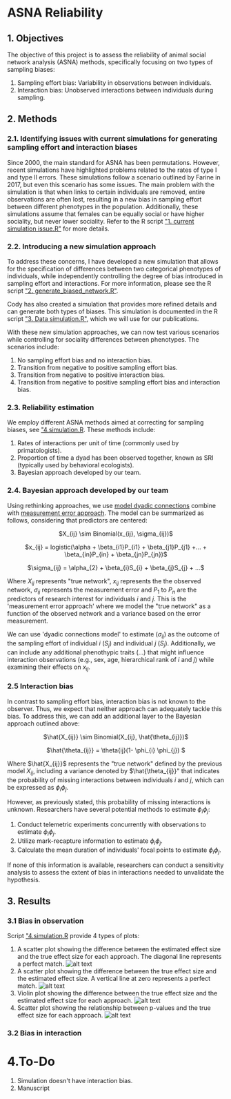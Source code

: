# ASNA Reliability

## 1. Objectives

The objective of this project is to assess the reliability of animal social network analysis (ASNA) methods, specifically focusing on two types of sampling biases:

  1.  Sampling effort bias: Variability in observations between individuals.
  2.  Interaction bias: Unobserved interactions between individuals during sampling.

## 2. Methods

### 2.1. Identifying issues with current simulations for generating sampling effort and interaction biases

Since 2000, the main standard for ASNA has been permutations. However, recent simulations have highlighted problems related to the rates of type I and type II errors. These simulations follow a scenario outlined by Farine in 2017, but even this scenario has some issues.
The main problem with the simulation is that when links to certain individuals are removed, entire observations are often lost, resulting in a new bias in sampling effort between different phenotypes in the population. Additionally, these simulations assume that females can be equally social or have higher sociality, but never lower sociality. Refer to the R script ["1. current simulation issue.R"](https://github.com/BGN-for-ASNA/ASNA_reliability/blob/main/1.%20current%20simulation%20issue.R) for more details.

### 2.2. Introducing a new simulation approach
To address these concerns, I have developed a new simulation that allows for the specification of differences between two categorical phenotypes of individuals, while independently controlling the degree of bias introduced in sampling effort and interactions. For more information, please see the R script ["2. generate_biased_network.R"](https://github.com/BGN-for-ASNA/ASNA_reliability/blob/main/2.%20generate_biased_network.R).

Cody has also created a simulation that provides more refined details and can generate both types of biases. This simulation is documented in the R script ["3. Data simulation.R"](https://github.com/BGN-for-ASNA/ASNA_reliability/blob/main/3.%20Data%20simulation.R), which we will use for our publications.

With these new simulation approaches, we can now test various scenarios while controlling for sociality differences between phenotypes. The scenarios include:

  1.  No sampling effort bias and no interaction bias.
  2.  Transition from negative to positive sampling effort bias.
  3.  Transition from negative to positive interaction bias.
  4.  Transition from negative to positive sampling effort bias and interaction bias.

### 2.3. Reliability estimation

We employ different ASNA methods aimed at correcting for sampling biases, see ["4.simulation.R](https://github.com/BGN-for-ASNA/ASNA_reliability/blob/main/4.%20Simulation.R). These methods include:

  1.  Rates of interactions per unit of time (commonly used by primatologists).
  2.  Proportion of time a dyad has been observed together, known as SRI (typically used by behavioral ecologists).
  3.  Bayesian approach developed by our team.

### 2.4. Bayesian approach developed by our team
Using rethinking approaches, we use [model dyadic connections](https://www.youtube.com/watch?v=XDoAglqd7ss&list=PLDcUM9US4XdMROZ57-OIRtIK0aOynbgZN&index=15&pp=iAQB&ab_channel=RichardMcElreath)  combine with [measurement error approach](https://www.youtube.com/watch?v=PIuqxOBJqLU&list=PLDcUM9US4XdMROZ57-OIRtIK0aOynbgZN&index=17&ab_channel=RichardMcElreath). The model can be summarized as follows, considering that predictors are centered:
<p align="center">
$X_{ij} \sim Binomial(x_{ij}, \sigma_{ij})$
<p align="center">
$x_{ij} = logistic(\alpha + \beta_{i1}P_{i1} + \beta_{j1}P_{j1} +... + \beta_{in}P_{in} + \beta_{jn}P_{jn})$
<p align="center">
$\sigma_{ij} = \alpha_{2} + \beta_{i}S_{i} + \beta_{j}S_{j} +  ...$

Where $X_{ij}$ represents "true network", $x_{ij}$ represents the the observed network,  $\sigma_{ij}$ represents the measurement error and $P_{1}$ to $P_{n}$ are the predictors of research interest for individuals $i$ and $j$. This is the 'measurement error approach' where we model the "true network" as a function of the observed network and a variance based on the error measurement.

We can use 'dyadic connections model' to estimate ($\sigma_{ij}$) as the outcome of the sampling effort of individual $i$ ($S_{j}$) and individual $j$ ($S_{j}$). Additionally, we can include any additional phenothypic traits ($...$) that might influence interaction observations (e.g., sex, age, hierarchical rank of $i$ and $j$) while examining their effects on $x_{ij}$.

### 2.5 Interaction bias
In contrast to sampling effort bias, interaction bias is not known to the observer. Thus, we expect that neither approach can adequately tackle this bias. To address this, we can add an additional layer to the Bayesian approach outlined above:

<p align="center">
$\hat{X_{ij}} \sim Binomial(X_{ij}, \hat{\theta_{ij}})$
  <p align="center">
$\hat{\theta_{ij}} = \theta{ij}(1- \phi_{i} \phi_{j}) $

Where $\hat{X_{ij}}$ represents the "true network" defined by the previous model $X_{ij}$, including a variance denoted by $\hat{\theta_{ij}}" that indicates the probability of missing interactions between individuals $i$ and $j$, which can be expressed as $\phi_{i} \phi_{j}$.

However, as previously stated, this probability of missing interactions is unknown. Researchers have several potential methods to estimate $\phi_{i} \phi_{j}$:

1. Conduct telemetric experiments concurrently with observations to estimate $\phi_{i} \phi_{j}$.
2. Utilize mark-recapture information to estimate $\phi_{i} \phi_{j}$.
3. Calculate the mean duration of individuals' focal points to estimate $\phi_{i} \phi_{j}$.

If none of this information is available, researchers can conduct a sensitivity analysis to assess the extent of bias in interactions needed to unvalidate the hypothesis.

## 3. Results
### 3.1 Bias in observation
Script ["4.simulation.R](https://github.com/BGN-for-ASNA/ASNA_reliability/blob/main/4.%20Simulation.R) provide 4 types of plots:
1.  A scatter plot showing the difference between the estimated effect size and the true effect size for each approach. The diagonal line represents a perfect match.
   ![alt text](https://github.com/BGN-for-ASNA/ASNA_reliability/blob/main/results/p1.png)
3.  A scatter plot showing the difference between the true effect size and the estimated effect size. A vertical line at zero represents a perfect match.
   ![alt text](https://github.com/BGN-for-ASNA/ASNA_reliability/blob/main/results/p2.png)
4. Violin plot showing the difference between the true effect size and the estimated effect size for each approach.
   ![alt text](https://github.com/BGN-for-ASNA/ASNA_reliability/blob/main/results/p3.png)
6. Scatter plot showing the relationship between p-values and the true effect size for each approach.
   ![alt text](https://github.com/BGN-for-ASNA/ASNA_reliability/blob/main/results/p4.png)

### 3.2 Bias in interaction

# 4.To-Do
1.  Simulation doesn't have interaction bias.
3.  Manuscript
